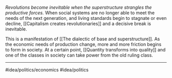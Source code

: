 *Revolutions become inevitable when the superstructure strangles the productive forces.* When social systems are no longer able to meet the needs of the next generation, and living standards begin to stagnate or even decline, [[Capitalism creates revolutionaries]] and a decisive break is inevitable. 

This is a manifestation of [[The dialectic of base and superstructure]]. As the economic needs of production change, more and more friction begins to form in society. At a certain point, [[Quantity transforms into quality]] and one of the classes in society can take power from the old ruling class. 

---
#idea/politics/economics 
#idea/politics 


